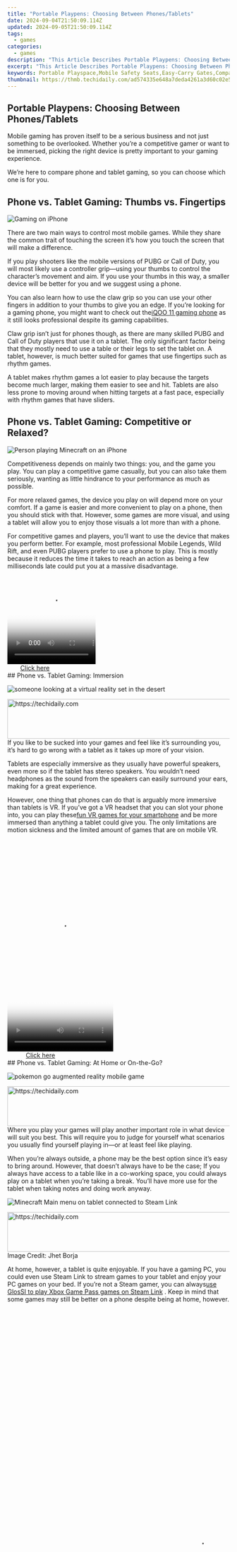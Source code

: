 ```yaml
---
title: "Portable Playpens: Choosing Between Phones/Tablets"
date: 2024-09-04T21:50:09.114Z
updated: 2024-09-05T21:50:09.114Z
tags:
  - games
categories:
  - games
description: "This Article Describes Portable Playpens: Choosing Between Phones/Tablets"
excerpt: "This Article Describes Portable Playpens: Choosing Between Phones/Tablets"
keywords: Portable Playspace,Mobile Safety Seats,Easy-Carry Gates,Compact Child Seating,On-The-Go Kids Zone,Traveling Toddler Space,Foldable Kiddie Area
thumbnail: https://thmb.techidaily.com/ad574335e648a7deda4261a3d60c02e5050876ad97d3a8d2551786ec91da20e4.jpg
---
```


## Portable Playpens: Choosing Between Phones/Tablets

 Mobile gaming has proven itself to be a serious business and not just something to be overlooked. Whether you’re a competitive gamer or want to be immersed, picking the right device is pretty important to your gaming experience.

 We’re here to compare phone and tablet gaming, so you can choose which one is for you.

## Phone vs. Tablet Gaming: Thumbs vs. Fingertips

![Gaming on iPhone](https://static1.makeuseofimages.com/wordpress/wp-content/uploads/2022/10/iphone-games-with-promotion-display.jpg)

 There are two main ways to control most mobile games. While they share the common trait of touching the screen it’s how you touch the screen that will make a difference.

 If you play shooters like the mobile versions of PUBG or Call of Duty, you will most likely use a controller grip—using your thumbs to control the character’s movement and aim. If you use your thumbs in this way, a smaller device will be better for you and we suggest using a phone.

 You can also learn how to use the claw grip so you can use your other fingers in addition to your thumbs to give you an edge. If you’re looking for a gaming phone, you might want to check out the[iQOO 11 gaming phone](https://www.makeuseof.com/iqoo-11-review/) as it still looks professional despite its gaming capabilities.

 Claw grip isn’t just for phones though, as there are many skilled PUBG and Call of Duty players that use it on a tablet. The only significant factor being that they mostly need to use a table or their legs to set the tablet on. A tablet, however, is much better suited for games that use fingertips such as rhythm games.

 A tablet makes rhythm games a lot easier to play because the targets become much larger, making them easier to see and hit. Tablets are also less prone to moving around when hitting targets at a fast pace, especially with rhythm games that have sliders.

## Phone vs. Tablet Gaming: Competitive or Relaxed?

![Person playing Minecraft on an iPhone](https://static1.makeuseofimages.com/wordpress/wp-content/uploads/2023/04/minecraft-ios-map.jpg)

 Competitiveness depends on mainly two things: you, and the game you play. You can play a competitive game casually, but you can also take them seriously, wanting as little hindrance to your performance as much as possible.

 For more relaxed games, the device you play on will depend more on your comfort. If a game is easier and more convenient to play on a phone, then you should stick with that. However, some games are more visual, and using a tablet will allow you to enjoy those visuals a lot more than with a phone.

 For competitive games and players, you’ll want to use the device that makes you perform better. For example, most professional Mobile Legends, Wild Rift, and even PUBG players prefer to use a phone to play. This is mostly because it reduces the time it takes to reach an action as being a few milliseconds late could put you at a massive disadvantage.

<!-- affiliate ads begin -->
<span id="1304648">
					<video width="200" height="200" style="cursor:pointer"
           poster="//a.impactradius-go.com/display-clicktoplayimage/1304648.png"
           onclick="if(!this.playClicked){this.play();this.setAttribute('controls',true);this.playClicked=true;}">
	   <source src="//a.impactradius-go.com/display-ad/15852-1304648">
	   <img src="//a.impactradius-go.com/display-clicktoplayimage/1304648.png" style="border: none; height: 100%; width: 100%; object-fit: contain">
	</video>
	<div style="width:125px;text-align:center"><a href="javascript:window.open(decodeURIComponent('https%3A%2F%2Fthefitville.pxf.io%2Fc%2F5597632%2F1304648%2F15852'), '_blank');void(0);">Click here</a></div>
</span>
<img height="0" width="0" src="https://imp.pxf.io/i/5597632/1304648/15852" style="position:absolute;visibility:hidden;" border="0" />
<!-- affiliate ads end -->
## Phone vs. Tablet Gaming: Immersion

![someone looking at a virtual reality set in the desert](https://static1.makeuseofimages.com/wordpress/wp-content/uploads/2023/08/person-with-vr-set.jpg)

<!-- affiliate ads begin -->
<a href="https://aligracehair.sjv.io/c/5597632/1948881/19272" target="_top" id="1948881">
  <img src="//a.impactradius-go.com/display-ad/19272-1948881" border="0" alt="https://techidaily.com" width="728" height="90"/>
</a>
<img height="0" width="0" src="https://aligracehair.sjv.io/i/5597632/1948881/19272" style="position:absolute;visibility:hidden;" border="0" />
<!-- affiliate ads end -->
 If you like to be sucked into your games and feel like it’s surrounding you, it’s hard to go wrong with a tablet as it takes up more of your vision.

 Tablets are especially immersive as they usually have powerful speakers, even more so if the tablet has stereo speakers. You wouldn’t need headphones as the sound from the speakers can easily surround your ears, making for a great experience.

 However, one thing that phones can do that is arguably more immersive than tablets is VR. If you’ve got a VR headset that you can slot your phone into, you can play these[fun VR games for your smartphone](https://www.makeuseof.com/tag/best-virtual-reality-games-android-ios/) and be more immersed than anything a tablet could give you. The only limitations are motion sickness and the limited amount of games that are on mobile VR.

<!-- affiliate ads begin -->
<span id="1770776">
					<video width="240" height="480" style="cursor:pointer"
           poster="//a.impactradius-go.com/display-clicktoplayimage/1770776.png"
           onclick="if(!this.playClicked){this.play();this.setAttribute('controls',true);this.playClicked=true;}">
	   <source src="//a.impactradius-go.com/display-ad/20702-1770776">
	   <img src="//a.impactradius-go.com/display-clicktoplayimage/1770776.png" style="border: none; height: 100%; width: 100%; object-fit: contain">
	</video>
	<div style="width:150px;text-align:center"><a href="javascript:window.open(decodeURIComponent('https%3A%2F%2Ftokenmetrics.sjv.io%2Fc%2F5597632%2F1770776%2F20702'), '_blank');void(0);">Click here</a></div>
</span>
<img height="0" width="0" src="https://imp.pxf.io/i/5597632/1770776/20702" style="position:absolute;visibility:hidden;" border="0" />
<!-- affiliate ads end -->
## Phone vs. Tablet Gaming: At Home or On-the-Go?

![pokemon go augmented reality mobile game](https://static1.makeuseofimages.com/wordpress/wp-content/uploads/2023/09/pokemon-go-game.jpg)

<!-- affiliate ads begin -->
<a href="https://appsumo.8odi.net/c/5597632/2137413/7443" target="_top" id="2137413">
  <img src="//a.impactradius-go.com/display-ad/7443-2137413" border="0" alt="https://techidaily.com" width="728" height="90"/>
</a>
<img height="0" width="0" src="https://appsumo.8odi.net/i/5597632/2137413/7443" style="position:absolute;visibility:hidden;" border="0" />
<!-- affiliate ads end -->
 Where you play your games will play another important role in what device will suit you best. This will require you to judge for yourself what scenarios you usually find yourself playing in—or at least feel like playing.

 When you’re always outside, a phone may be the best option since it’s easy to bring around. However, that doesn’t always have to be the case; If you always have access to a table like in a co-working space, you could always play on a tablet when you’re taking a break. You’ll have more use for the tablet when taking notes and doing work anyway.

![Minecraft Main menu on tablet connected to Steam Link](https://static1.makeuseofimages.com/wordpress/wp-content/uploads/wm/2023/07/minecraft-main-menu-on-tablet-connected-to-steam-link-1.JPG)

<!-- affiliate ads begin -->
<a href="https://appsumo.8odi.net/c/5597632/2082521/7443" target="_top" id="2082521">
  <img src="//a.impactradius-go.com/display-ad/7443-2082521" border="0" alt="https://techidaily.com" width="728" height="90"/>
</a>
<img height="0" width="0" src="https://appsumo.8odi.net/i/5597632/2082521/7443" style="position:absolute;visibility:hidden;" border="0" />
<!-- affiliate ads end -->
 Image Credit: Jhet Borja

 At home, however, a tablet is quite enjoyable. If you have a gaming PC, you could even use Steam Link to stream games to your tablet and enjoy your PC games on your bed. If you’re not a Steam gamer, you can always[use GlosSI to play Xbox Game Pass games on Steam Link](https://www.makeuseof.com/how-to-play-game-pass-on-steam-link-with-glossi/) . Keep in mind that some games may still be better on a phone despite being at home, however.

<!-- affiliate ads begin -->
<span id="1542129">
					<video width="864" height="1152" style="cursor:pointer"
           poster="//a.impactradius-go.com/display-clicktoplayimage/1542129.png"
           onclick="if(!this.playClicked){this.play();this.setAttribute('controls',true);this.playClicked=true;}">
	   <source src="//a.impactradius-go.com/display-ad/16836-1542129">
	   <img src="//a.impactradius-go.com/display-clicktoplayimage/1542129.png" style="border: none; height: 100%; width: 100%; object-fit: contain">
	</video>
	<div style="width:540px;text-align:center"><a href="javascript:window.open(decodeURIComponent('https%3A%2F%2F25home.pxf.io%2Fc%2F5597632%2F1542129%2F16836'), '_blank');void(0);">Click here</a></div>
</span>
<img height="0" width="0" src="https://imp.pxf.io/i/5597632/1542129/16836" style="position:absolute;visibility:hidden;" border="0" />
<!-- affiliate ads end -->
## Which Should You Choose for Mobile Gaming?

![Tab X Pokemon Masters gameplay](https://static1.makeuseofimages.com/wordpress/wp-content/uploads/2023/04/tabx_pokemonmasters.jpg)

 There’s no clear-cut answer when it comes to what device you should use for mobile gaming. However, with the information that we’ve provided above, we’ll help you come to a decision that’s best for you.

 You might already have a smartphone—so if you find yourself relating to what we’ve said about tablets and decide that it’s worth it, you should check out[the best gaming tablets](https://www.makeuseof.com/best-gaming-tablets/) if you need help looking for one.

 However, if you don’t see yourself in a situation where you’re able to use a tablet often, you should probably hold back and get a better phone for gaming instead. Gaming on a smartphone is perfectly enjoyable, and is even ideal for many competitive games like PUBG Mobile, Call of Duty Mobile, Wild Rift, and more.

## Play Your Favorite Games on Your Favorite Device

 The games you play will have an influence on what device is best, but there are plenty of gamers out there who enjoy their games and even perform well playing on whatever they have. However, buying a new device might also open you up to more games; games that might have been too demanding for your current device.

 We hope that this guide has helped you make the best decision for yourself and will improve your gaming experience.


<ins class="adsbygoogle"
     style="display:block"
     data-ad-format="autorelaxed"
     data-ad-client="ca-pub-7571918770474297"
     data-ad-slot="1223367746"></ins>



<ins class="adsbygoogle"
     style="display:block"
     data-ad-client="ca-pub-7571918770474297"
     data-ad-slot="8358498916"
     data-ad-format="auto"
     data-full-width-responsive="true"></ins>

<span class="atpl-alsoreadstyle">Also read:</span>
<div><ul>
<li><a href="https://some-techniques.techidaily.com/new-expert-advice-for-saving-and-archiving-periscope-footage/"><u>[New] Expert Advice for Saving and Archiving Periscope Footage</u></a></li>
<li><a href="https://extra-approaches.techidaily.com/new-iphone-and-ipad-video-powerhouses-the-ultimate-list-of-10/"><u>[New] IPhone & iPad Video Powerhouses  The Ultimate List of 10</u></a></li>
<li><a href="https://extra-hints.techidaily.com/2024-approved-audio-alchemy-selecting-melodies-that-enhance-boxings/"><u>2024 Approved  Audio Alchemy  Selecting Melodies that Enhance Boxings</u></a></li>
<li><a href="https://some-tips.techidaily.com/2024-approved-streamline-your-shots-a-windows-11-guide/"><u>2024 Approved  Streamline Your Shots  A Windows 11 Guide</u></a></li>
<li><a href="https://printer-issues.techidaily.com/acancel-free-setup-for-wi-fi-connected-printers/"><u>Acancel-Free Setup for Wi-Fi Connected Printers</u></a></li>
<li><a href="https://extra-lessons.techidaily.com/bring-laughter-to-life-kapwing-creator-for-2024/"><u>Bring Laughter to Life – Kapwing Creator for 2024</u></a></li>
<li><a href="https://games-able.techidaily.com/decoding-the-financial-structure-of-sony-playstation-plus/"><u>Decoding the Financial Structure of Sony PlayStation Plus</u></a></li>
<li><a href="https://games-able.techidaily.com/directive-for-digging-up-and-docking-minecraft-maps/"><u>Directive for Digging Up & Docking Minecraft Maps</u></a></li>
<li><a href="https://games-able.techidaily.com/dissecting-the-price-puzzle-in-virtual-reality-investments/"><u>Dissecting the Price Puzzle in Virtual Reality Investments</u></a></li>
<li><a href="https://games-able.techidaily.com/easy-guide-to-establish-stronger-gaming-access-controls-on-ps5/"><u>Easy Guide to Establish Stronger Gaming Access Controls on PS5</u></a></li>
<li><a href="https://games-able.techidaily.com/efficient-device-sharing-techniques-for-seamless-user-experience-on-steam-deck/"><u>Efficient Device Sharing Techniques for Seamless User Experience on Steam Deck</u></a></li>
<li><a href="https://games-able.techidaily.com/effortlessly-installing-gaming-apps-on-steam-devices/"><u>Effortlessly Installing Gaming Apps on Steam Devices</u></a></li>
<li><a href="https://games-able.techidaily.com/elevate-gaming-choose-large-format-cabinet-fronts/"><u>Elevate Gaming: Choose Large-Format Cabinet Fronts!</u></a></li>
<li><a href="https://games-able.techidaily.com/elevate-your-steam-deck-embracing-gog-and-epic-titles/"><u>Elevate Your Steam Deck: Embracing GOG and Epic Titles</u></a></li>
<li><a href="https://games-able.techidaily.com/elite-networking-made-simple-nycs-secret-playbook-8-steps/"><u>Elite Networking Made Simple: NYC's Secret Playbook (8 Steps)</u></a></li>
<li><a href="https://games-able.techidaily.com/ensuring-consistent-xbox-s-x-connectivity/"><u>Ensuring Consistent Xbox S X Connectivity</u></a></li>
<li><a href="https://article-tips.techidaily.com/expert-endorsed-techniques-for-iphone-audio-retrieval/"><u>Expert-Endorsed Techniques for iPhone Audio Retrieval</u></a></li>
<li><a href="https://buynow-reviews.techidaily.com/from-offline-to-online-establishing-your-unique-id-on-nintendo-3ds-systems/"><u>From Offline to Online: Establishing Your Unique ID on Nintendo 3DS Systems</u></a></li>
<li><a href="https://games-able.techidaily.com/game-on-lens-or-levers-in-your-setup/"><u>Game On: Lens or Levers in Your Setup</u></a></li>
<li><a href="https://games-able.techidaily.com/get-the-most-out-of-bg3-with-right-hardware/"><u>Get the Most Out of BG3 with Right Hardware</u></a></li>
<li><a href="https://games-able.techidaily.com/high-performance-portable-computing-made-simple-pdw4/"><u>High-Performance Portable Computing Made Simple: PDW4</u></a></li>
<li><a href="https://games-able.techidaily.com/how-to-automatically-capture-game-highlights-with-any-gpu/"><u>How to Automatically Capture Game Highlights With Any GPU</u></a></li>
<li><a href="https://hardware-help.techidaily.com/hp-deskjet-2600-driver-software-free-downloads-for-win-7810-systems/"><u>HP Deskjet 2600 Driver Software: Free Downloads for Win 7/8/10 Systems</u></a></li>
<li><a href="https://vp-tips.techidaily.com/in-2024-can-128gb-hold-extensive-video-content/"><u>In 2024, Can 128GB Hold Extensive Video Content?</u></a></li>
<li><a href="https://phone-solutions.techidaily.com/in-2024-life360-circle-everything-you-need-to-know-on-oppo-a38-drfone-by-drfone-virtual-android/"><u>In 2024, Life360 Circle Everything You Need to Know On Oppo A38 | Dr.fone</u></a></li>
<li><a href="https://bypass-frp.techidaily.com/in-2024-ultimate-guide-from-infinix-hot-30-5g-frp-bypass-by-drfone-android/"><u>In 2024, Ultimate Guide from Infinix Hot 30 5G FRP Bypass</u></a></li>
<li><a href="https://android-pokemon-go.techidaily.com/in-2024-ultimate-guide-to-get-the-meltan-box-pokemon-go-for-motorola-g24-power-drfone-by-drfone-virtual-android/"><u>In 2024, Ultimate guide to get the meltan box pokemon go For Motorola G24 Power | Dr.fone</u></a></li>
<li><a href="https://sim-unlock.techidaily.com/in-2024-ways-to-find-unlocking-codes-for-honor-magic-6-phones-by-drfone-android/"><u>In 2024, Ways To Find Unlocking Codes For Honor Magic 6 Phones</u></a></li>
<li><a href="https://fake-location.techidaily.com/is-pgsharp-legal-when-you-are-playing-pokemon-on-vivo-y28-5g-drfone-by-drfone-virtual-android/"><u>Is pgsharp legal when you are playing pokemon On Vivo Y28 5G? | Dr.fone</u></a></li>
<li><a href="https://games-able.techidaily.com/mastering-emulation-steam-deck-and-emudeck-gameplay/"><u>Mastering Emulation: Steam Deck & EmuDeck Gameplay</u></a></li>
<li><a href="https://games-able.techidaily.com/mending-steam-content-validation-error/"><u>Mending Steam Content Validation Error</u></a></li>
<li><a href="https://games-able.techidaily.com/mobile-moguls-tips-for-seamless-gaming-on-trips/"><u>Mobile Mogul's Tips for Seamless Gaming on Trips</u></a></li>
<li><a href="https://games-able.techidaily.com/multi-screen-gaming-with-xbox-and-laptop-combo/"><u>Multi-Screen Gaming with Xbox & Laptop Combo</u></a></li>
<li><a href="https://games-able.techidaily.com/pc-harmony-a-how-to-guide-for-preventive-measures/"><u>PC Harmony: A How-To Guide for Preventive Measures</u></a></li>
<li><a href="https://driver-error.techidaily.com/perfecting-windows-11s-input-with-elan-driver-fixes/"><u>Perfecting Windows 11'S Input with Elan Driver Fixes</u></a></li>
<li><a href="https://games-able.techidaily.com/precision-and-power-top-pick-gaming-setups-for-the-year-2024/"><u>Precision & Power: Top Pick Gaming Setups for the Year 2024</u></a></li>
<li><a href="https://extra-lessons.techidaily.com/premier-mac-4k-monitor-selections-top-10-edition/"><u>Premier Mac 4K Monitor Selections  Top 10 Edition</u></a></li>
<li><a href="https://games-able.techidaily.com/primes-gateway-to-selective-twitch-content/"><u>Prime's Gateway to Selective Twitch Content</u></a></li>
<li><a href="https://games-able.techidaily.com/recharging-your-console-a-guide-through-exhaustion/"><u>Recharging Your Console: A Guide Through Exhaustion</u></a></li>
<li><a href="https://games-able.techidaily.com/refresh-intervals-a-deeper-look-at-input-systems/"><u>Refresh Intervals - A Deeper Look at Input Systems</u></a></li>
<li><a href="https://media-tips.techidaily.com/revamped-soundscapes-google-upgrades-nest-and-chromecast-with-new-dual-speaker-capabilities/"><u>Revamped Soundscapes: Google Upgrades Nest & Chromecast with New Dual Speaker Capabilities</u></a></li>
<li><a href="https://win-able.techidaily.com/say-goodbye-to-game-crashing-fix-your-ffxiv-online-on-pc/"><u>Say Goodbye to Game Crashing – Fix Your FFXIV Online on PC!</u></a></li>
<li><a href="https://games-able.techidaily.com/steps-for-repairing-unresponsive-xbox-controllers/"><u>Steps for Repairing Unresponsive Xbox Controllers</u></a></li>
<li><a href="https://facebook-video-footage.techidaily.com/streamline-your-viewing-with-these-9-playlist-extractors-for-2024/"><u>Streamline Your Viewing with These 9 Playlist Extractors for 2024</u></a></li>
<li><a href="https://games-able.techidaily.com/streamlining-steam-search-for-users/"><u>Streamlining Steam Search for Users</u></a></li>
<li><a href="https://games-able.techidaily.com/the-best-budget-vr-headsets/"><u>The Best Budget VR Headsets</u></a></li>
<li><a href="https://games-able.techidaily.com/unfreeze-your-gameplay-repairing-the-epic-launcher-malfunction/"><u>Unfreeze Your Gameplay: Repairing the Epic Launcher Malfunction</u></a></li>
<li><a href="https://sound-tweaking.techidaily.com/updated-in-2024-echo-the-quietude-expert-guide-to-muting-audio-in-iphone-videos/"><u>Updated In 2024, Echo the Quietude Expert Guide to Muting Audio in iPhone Videos</u></a></li>
<li><a href="https://games-able.techidaily.com/why-im-a-convert-the-gamers-guide-to-oled-screens/"><u>Why I'm a Convert: The Gamer’s Guide to OLED Screens.</u></a></li>
<li><a href="https://games-able.techidaily.com/xbox-joy-con-calibration-for-flawless-gameplay/"><u>Xbox Joy-Con Calibration for Flawless Gameplay</u></a></li>
</ul></div>
